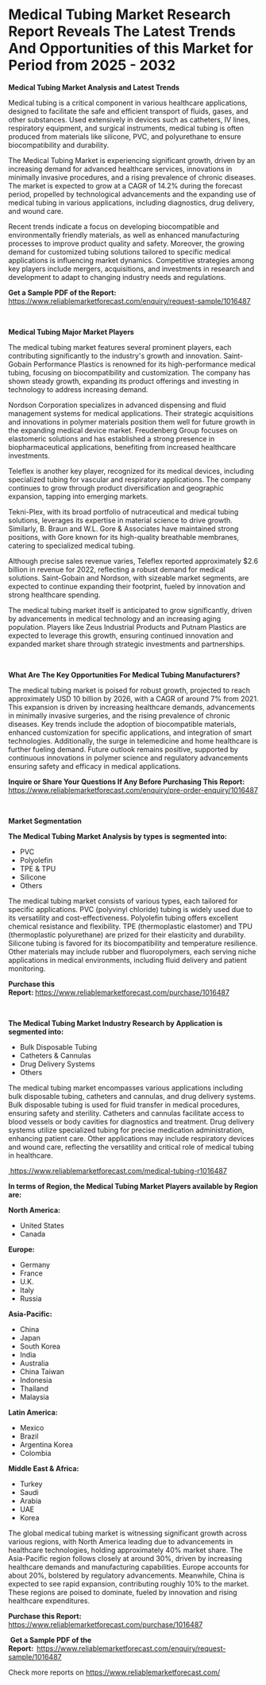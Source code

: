 <p><h1>Medical Tubing Market Research Report Reveals The Latest Trends And Opportunities of this Market for Period from 2025 - 2032</h1></p><p><strong>Medical Tubing Market Analysis and Latest Trends</strong></p>
<p><p>Medical tubing is a critical component in various healthcare applications, designed to facilitate the safe and efficient transport of fluids, gases, and other substances. Used extensively in devices such as catheters, IV lines, respiratory equipment, and surgical instruments, medical tubing is often produced from materials like silicone, PVC, and polyurethane to ensure biocompatibility and durability.</p><p>The Medical Tubing Market is experiencing significant growth, driven by an increasing demand for advanced healthcare services, innovations in minimally invasive procedures, and a rising prevalence of chronic diseases. The market is expected to grow at a CAGR of 14.2% during the forecast period, propelled by technological advancements and the expanding use of medical tubing in various applications, including diagnostics, drug delivery, and wound care.</p><p>Recent trends indicate a focus on developing biocompatible and environmentally friendly materials, as well as enhanced manufacturing processes to improve product quality and safety. Moreover, the growing demand for customized tubing solutions tailored to specific medical applications is influencing market dynamics. Competitive strategies among key players include mergers, acquisitions, and investments in research and development to adapt to changing industry needs and regulations.</p></p>
<p><strong>Get a Sample PDF of the Report:&nbsp;</strong> <a href="https://www.reliablemarketforecast.com/enquiry/request-sample/1016487?utm_campaign=3029&utm_medium=2&utm_source=Github&utm_content=ia&utm_term=03032025&utm_id=medical-tubing">https://www.reliablemarketforecast.com/enquiry/request-sample/1016487</a></p>
<p>&nbsp;</p>
<p><strong>Medical Tubing Major Market Players</strong></p>
<p><p>The medical tubing market features several prominent players, each contributing significantly to the industry's growth and innovation. Saint-Gobain Performance Plastics is renowned for its high-performance medical tubing, focusing on biocompatibility and customization. The company has shown steady growth, expanding its product offerings and investing in technology to address increasing demand.</p><p>Nordson Corporation specializes in advanced dispensing and fluid management systems for medical applications. Their strategic acquisitions and innovations in polymer materials position them well for future growth in the expanding medical device market. Freudenberg Group focuses on elastomeric solutions and has established a strong presence in biopharmaceutical applications, benefiting from increased healthcare investments.</p><p>Teleflex is another key player, recognized for its medical devices, including specialized tubing for vascular and respiratory applications. The company continues to grow through product diversification and geographic expansion, tapping into emerging markets.</p><p>Tekni-Plex, with its broad portfolio of nutraceutical and medical tubing solutions, leverages its expertise in material science to drive growth. Similarly, B. Braun and W.L. Gore & Associates have maintained strong positions, with Gore known for its high-quality breathable membranes, catering to specialized medical tubing.</p><p>Although precise sales revenue varies, Teleflex reported approximately $2.6 billion in revenue for 2022, reflecting a robust demand for medical solutions. Saint-Gobain and Nordson, with sizeable market segments, are expected to continue expanding their footprint, fueled by innovation and strong healthcare spending.</p><p>The medical tubing market itself is anticipated to grow significantly, driven by advancements in medical technology and an increasing aging population. Players like Zeus Industrial Products and Putnam Plastics are expected to leverage this growth, ensuring continued innovation and expanded market share through strategic investments and partnerships.</p></p>
<p>&nbsp;</p>
<p><strong>What Are The Key Opportunities For Medical Tubing Manufacturers?</strong></p>
<p><p>The medical tubing market is poised for robust growth, projected to reach approximately USD 10 billion by 2026, with a CAGR of around 7% from 2021. This expansion is driven by increasing healthcare demands, advancements in minimally invasive surgeries, and the rising prevalence of chronic diseases. Key trends include the adoption of biocompatible materials, enhanced customization for specific applications, and integration of smart technologies. Additionally, the surge in telemedicine and home healthcare is further fueling demand. Future outlook remains positive, supported by continuous innovations in polymer science and regulatory advancements ensuring safety and efficacy in medical applications.</p></p>
<p><strong>Inquire or Share Your Questions If Any Before Purchasing This Report:</strong> <a href="https://www.reliablemarketforecast.com/enquiry/pre-order-enquiry/1016487?utm_campaign=3029&utm_medium=2&utm_source=Github&utm_content=ia&utm_term=03032025&utm_id=medical-tubing">https://www.reliablemarketforecast.com/enquiry/pre-order-enquiry/1016487</a></p>
<p>&nbsp;</p>
<p><strong>Market Segmentation</strong></p>
<p><strong>The Medical Tubing Market Analysis by types is segmented into:</strong></p>
<p><ul><li>PVC</li><li>Polyolefin</li><li>TPE & TPU</li><li>Silicone</li><li>Others</li></ul></p>
<p><p>The medical tubing market consists of various types, each tailored for specific applications. PVC (polyvinyl chloride) tubing is widely used due to its versatility and cost-effectiveness. Polyolefin tubing offers excellent chemical resistance and flexibility. TPE (thermoplastic elastomer) and TPU (thermoplastic polyurethane) are prized for their elasticity and durability. Silicone tubing is favored for its biocompatibility and temperature resilience. Other materials may include rubber and fluoropolymers, each serving niche applications in medical environments, including fluid delivery and patient monitoring.</p></p>
<p><strong>Purchase this Report:&nbsp;</strong><a href="https://www.reliablemarketforecast.com/purchase/1016487?utm_campaign=3029&utm_medium=2&utm_source=Github&utm_content=ia&utm_term=03032025&utm_id=medical-tubing">https://www.reliablemarketforecast.com/purchase/1016487</a></p>
<p>&nbsp;</p>
<p><strong>The Medical Tubing Market Industry Research by Application is segmented into:</strong></p>
<p><ul><li>Bulk Disposable Tubing</li><li>Catheters & Cannulas</li><li>Drug Delivery Systems</li><li>Others</li></ul></p>
<p><p>The medical tubing market encompasses various applications including bulk disposable tubing, catheters and cannulas, and drug delivery systems. Bulk disposable tubing is used for fluid transfer in medical procedures, ensuring safety and sterility. Catheters and cannulas facilitate access to blood vessels or body cavities for diagnostics and treatment. Drug delivery systems utilize specialized tubing for precise medication administration, enhancing patient care. Other applications may include respiratory devices and wound care, reflecting the versatility and critical role of medical tubing in healthcare.</p></p>
<p><a href="https://www.reliablemarketforecast.com/medical-tubing-r1016487?utm_campaign=3029&utm_medium=2&utm_source=Github&utm_content=ia&utm_term=03032025&utm_id=medical-tubing">&nbsp;https://www.reliablemarketforecast.com/medical-tubing-r1016487</a></p>
<p><strong>In terms of Region, the Medical Tubing Market Players available by Region are:</strong></p>
<p>
    <p> <strong> North America: </strong>
        <ul>
            <li>United States</li>
            <li>Canada</li>
        </ul>
        </p> 
    <p> <strong> Europe: </strong>
        <ul>
            <li>Germany</li>
            <li>France</li>
            <li>U.K.</li>
            <li>Italy</li>
            <li>Russia</li>
        </ul>
        </p> 
    <p> <strong> Asia-Pacific: </strong>
        <ul>
            <li>China</li>
            <li>Japan</li>
            <li>South Korea</li>
            <li>India</li>
            <li>Australia</li>
            <li>China Taiwan</li>
            <li>Indonesia</li>
            <li>Thailand</li>
            <li>Malaysia</li>
        </ul>
        </p> 
    <p> <strong> Latin America: </strong>
        <ul>
            <li>Mexico</li>
            <li>Brazil</li>
            <li>Argentina Korea</li>
            <li>Colombia</li>
        </ul>
        </p> 
    <p> <strong> Middle East & Africa: </strong>
        <ul>
            <li>Turkey</li>
            <li>Saudi</li>
            <li>Arabia</li>
            <li>UAE</li>
            <li>Korea</li>
        </ul>
    </p>
    </p>
<p><p>The global medical tubing market is witnessing significant growth across various regions, with North America leading due to advancements in healthcare technologies, holding approximately 40% market share. The Asia-Pacific region follows closely at around 30%, driven by increasing healthcare demands and manufacturing capabilities. Europe accounts for about 20%, bolstered by regulatory advancements. Meanwhile, China is expected to see rapid expansion, contributing roughly 10% to the market. These regions are poised to dominate, fueled by innovation and rising healthcare expenditures.</p></p>
<p><strong>Purchase this Report: </strong><a href="https://www.reliablemarketforecast.com/purchase/1016487?utm_campaign=3029&utm_medium=2&utm_source=Github&utm_content=ia&utm_term=03032025&utm_id=medical-tubing">https://www.reliablemarketforecast.com/purchase/1016487</a></p>
<p>&nbsp;<strong>Get a Sample PDF of the Report:&nbsp;&nbsp;</strong><a href="https://www.reliablemarketforecast.com/enquiry/request-sample/1016487?utm_campaign=3029&utm_medium=2&utm_source=Github&utm_content=ia&utm_term=03032025&utm_id=medical-tubing">https://www.reliablemarketforecast.com/enquiry/request-sample/1016487</a></p>
<p><strong></strong></p>
<p>Check more reports on <a href="https://www.reliablemarketforecast.com/?utm_campaign=3029&utm_medium=2&utm_source=Github&utm_content=ia&utm_term=03032025&utm_id=medical-tubing">https://www.reliablemarketforecast.com/</a></p>